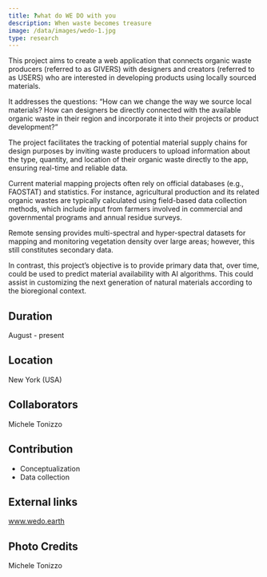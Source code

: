 ```yaml
---
title: ?what do WE DO with you
description: When waste becomes treasure 
image: /data/images/wedo-1.jpg
type: research
---
```

This project aims to create a web application that connects organic waste producers (referred to as GIVERS) with designers and creators (referred to as USERS) who are interested in developing products using locally sourced materials.

It addresses the questions:
“How can we change the way we source local materials? How can designers be directly connected with the available organic waste in their region and incorporate it into their projects or product development?”

The project facilitates the tracking of potential material supply chains for design purposes by inviting waste producers to upload information about the type, quantity, and location of their organic waste directly to the app, ensuring real-time and reliable data.

Current material mapping projects often rely on official databases (e.g., FAOSTAT) and statistics. For instance, agricultural production and its related organic wastes are typically calculated using field-based data collection methods, which include input from farmers involved in commercial and governmental programs and annual residue surveys.

Remote sensing provides multi-spectral and hyper-spectral datasets for mapping and monitoring vegetation density over large areas; however, this still constitutes secondary data.

In contrast, this project’s objective is to provide primary data that, over time, could be used to predict material availability with AI algorithms. This could assist in customizing the next generation of natural materials according to the bioregional context.

## Duration
August - present

## Location
New York (USA)

## Collaborators
Michele Tonizzo 

## Contribution
- Conceptualization
- Data collection

## External links
www.wedo.earth

## Photo Credits
Michele Tonizzo
